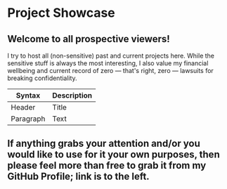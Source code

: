 # Project Showcase

## Welcome to all prospective viewers!

I try to host all (non-sensitive) past and current projects here. While the sensitive stuff is always the most interesting, I also value my financial wellbeing and current record of zero — that's right, zero — lawsuits for breaking confidentiality.

| Syntax | Description |
| ----------- | ----------- |
| Header | Title |
| Paragraph | Text | 

## If anything grabs your attention and/or you would like to use for it your own purposes, then please feel more than free to grab it from my GitHub Profile; link is to the left.